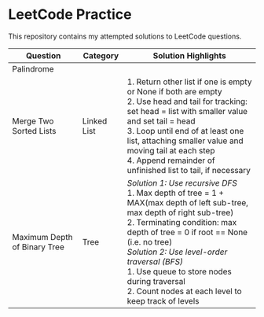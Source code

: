 # LeetCode Practice

This repository contains my attempted solutions to LeetCode questions.

| Question | Category | Solution Highlights |
| -------- | -------- | ------------------- |
| Palindrome | |
| Merge Two Sorted Lists | Linked List | 1. Return other list if one is empty or None if both are empty <br> 2. Use head and tail for tracking: set head = list with smaller value and set tail = head <br> 3. Loop until end of at least one list, attaching smaller value and moving tail at each step <br> 4. Append remainder of unfinished list to tail, if necessary |
| Maximum Depth of Binary Tree | Tree | *Solution 1: Use recursive DFS* <br> 1. Max depth of tree = 1 + MAX(max depth of left sub-tree, max depth of right sub-tree) <br> 2. Terminating condition: max depth of tree = 0 if root == None (i.e. no tree) <br> *Solution 2: Use level-order traversal (BFS)* <br> 1. Use queue to store nodes during traversal <br> 2. Count nodes at each level to keep track of levels |
